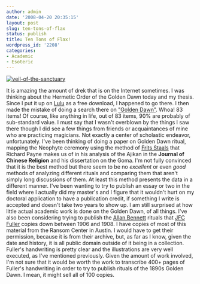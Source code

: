 ```yaml
---
author: admin
date: '2008-04-20 20:35:15'
layout: post
slug: ten-tons-of-flax
status: publish
title: Ten Tons of Flax!
wordpress_id: '2208'
categories:
- Academic
- Esoteric
---
```


[![veil-of-the-sanctuary](http://farm3.static.flickr.com/2208/2430374654_4bd006a6ea.jpg)](http://www.flickr.com/photos/albill/2430374654/ "veil-of-the-sanctuary by albill, on Flickr")

It is amazing the amount of drek that is on the Internet sometimes. I
was thinking about the Hermetic Order of the Golden Dawn today and my
thesis. Since I put it up on [Lulu](http://www.lulu.com) as a free
download, I happened to go there. I then made the mistake of doing a
search there on ["Golden
Dawn"](http://www.lulu.com/browse/search.php?fSubmitSearch=1&fSearch=golden+dawn&fPageNumber=7).
Whoa! 83 items! Of course, like anything in life, out of 83 items, 90%
are probably of sub-standard value. I must say that I wasn't overblown
by the things I saw there though I did see a few things from friends or
acquaintances of mine who are practicing magicians. Not exactly a center
of scholastic endeavor, unfortunately. I've been thinking of doing a
paper on Golden Dawn ritual, mapping the Neophyte ceremony using the
method of [Frits Staals](http://fritsstaal.googlepages.com/) that
Richard Payne makes us of in his analysis of the Ajikan in the **Journal
of Chinese Religion** and his dissertation on the Goma. I'm not fully
convinced that it is the best method but there seem to be no *excellent*
or even *good* methods of analyzing different rituals and comparing them
that aren't simply long discussions of them. At least this method
presents the data in a different manner. I've been wanting to try to
publish an essay or two in the field where I actually did my master's
and I figure that it wouldn't hurt on my doctoral application to have a
publication credit, if something I write is accepted and doesn't take
two years to show up. I am still surprised at how little actual academic
work is done on the Golden Dawn, of all things. I've also been
considering trying to publish the [Allan
Bennett](http://en.wikipedia.org/wiki/Allan_Bennett) rituals that [JFC
Fuller](http://en.wikipedia.org/wiki/JFC_Fuller) copies down between
1906 and 1908. I have copies of most of this material from the Ransom
Center in Austin. I would have to get their permission, because it is
from their archive, but, as far as I know, given the date and history,
it is all public domain outside of it being in a collection. Fuller's
handwriting is pretty clear and the illustrations are very well
executed, as I've mentioned previously. Given the amount of work
involved, I'm not sure that it would be worth the work to transcribe
400+ pages of Fuller's handwriting in order to try to publish rituals of
the 1890s Golden Dawn. I mean, it might sell all of 100 copies.
